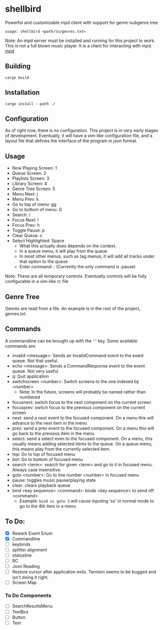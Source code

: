 # shellbird
Powerful and customizable mpd client with support for genre-subgenre tree

	usage: shellbird <path/to/genres.txt>

Note: An mpd server must be installed and running for this project to work. This
is not a full blown music player. It is a client for interacting with mpd.
[mpd](https://www.musicpd.org/)

## Building
	cargo build

## Installation
	cargo install --path ./

## Configuration
As of right now, there is no configuration. This project is in very early stages
of development. Eventually, it will have a vim-like configuration file, and a
layout file that defines the interface of the program in json format.

## Usage
* Now Playing Screen: 1
* Queue Screen: 2
* Playlists Screen: 3
* Library Screen: 4
* Genre Tree Screen: 5
* Menu Next: j
* Menu Prev: k
* Go to top of menu: gg
* Go to bottom of menu: G
* Search: /
* Focus Next: l
* Focus Prev: h
* Toggle Pause: p
* Clear Queue: c
* Select Highlighted: Space
	- What this actually does depends on the context.
	- In a queue menu, it will play from the queue
	- In most other menus, such as tag menus, it will add all tracks under that option to the queue
	- Enter command: : (Currently the only command is :pause)

Note: These are all temporary controls. Eventually controls will be fully configurable in a vim-like rc file

## Genre Tree
Genres are read from a file. An example is in the root of the project, genres.txt.

## Commands
A commandline can be brought up with the ':' key. Some available commands are:
* invalid \<message\>: Sends an InvalidCommand event to the event queue. Not that useful.
* echo \<message\>: Sends a CommandResponse event to the event queue. Not very useful
* q: Quit application
* switchscreen \<number\>: Switch screens to the one indexed by \<number\>
	* Note: In the future, screens will probably be named rather than numbered
* focusnext: switch focus to the next component on the current screen
* focusprev: switch focus to the previous component on the current screen
* next: send a next event to the focused component. On a menu this will advance to the next item in the menu
* prev: send a prev event to the focused component. On a menu this will go back to the previous item in the menu
* select: send a select even to the focused component. On a menu, this usually means adding selected items to the queue. On a queue menu, this means play from the currently selected item.
* top: Go to top of focused menu
* bot: Go to bottom of focused menu
* search \<term\>: search for given \<term\> and go to it in focused menu. Always case insensitive.
* goto \<number\>: Go to line number \<number\> in focused menu
* pause: toggles music pause/playing state
* clear: clears playback queue
* bind \<key sequence\> \<command\>: binds \<key sequence\> to send off \<command\>
	* Example: `bind ss goto 3` will cause inputing 'ss' in normal mode to go to the 4th item in a menu

## To Do:
- [x] Rework Event Enum
- [x] Commandline
- [ ] keybinds
- [ ] splitter alignment
- [ ] statusline
- [ ] RC
- [ ] Json Reading
- [ ] Restore cursor after application exits. Termion seems to be bugged and isn't doing it right.
- [ ] Screen Map

### To Do Components
- [ ] SearchResultsMenu
- [ ] TextBox
- [ ] Button
- [ ] Text
